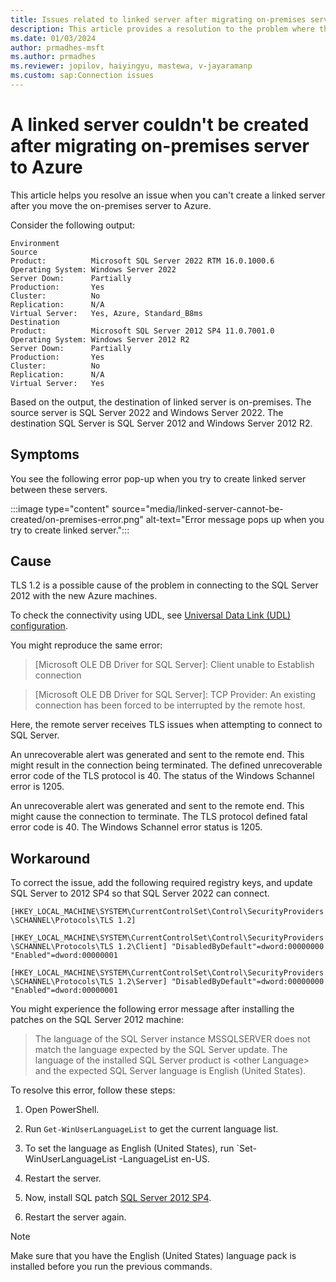 ```yaml
---
title: Issues related to linked server after migrating on-premises server
description: This article provides a resolution to the problem where the linked server can't be created after migrating on-premises server to Azure.
ms.date: 01/03/2024
author: prmadhes-msft
ms.author: prmadhes
ms.reviewer: jopilov, haiyingyu, mastewa, v-jayaramanp
ms.custom: sap:Connection issues
---
```


# A linked server couldn't be created after migrating on-premises server to Azure

This article helps you resolve an issue when you can't create a linked server after you move the on-premises server to Azure.

Consider the following output:

```output
Environment
Source
Product:          Microsoft SQL Server 2022 RTM 16.0.1000.6
Operating System: Windows Server 2022
Server Down:      Partially
Production:       Yes
Cluster:          No
Replication:      N/A
Virtual Server:   Yes, Azure, Standard_B8ms
Destination
Product:          Microsoft SQL Server 2012 SP4 11.0.7001.0 
Operating System: Windows Server 2012 R2
Server Down:      Partially  
Production:       Yes
Cluster:          No
Replication:      N/A
Virtual Server:   Yes
```

Based on the output, the destination of linked server is on-premises. The source server is SQL Server 2022 and Windows Server 2022. The destination SQL Server is SQL Server 2012 and Windows Server 2012 R2.

## Symptoms

You see the following error pop-up when you try to create linked server between these servers.

:::image type="content" source="media/linked-server-cannot-be-created/on-premises-error.png" alt-text="Error message pops up when you try to create linked server.":::

## Cause

TLS 1.2 is a possible cause of the problem in connecting to the SQL Server 2012 with the new Azure machines.

To check the connectivity using UDL, see [Universal Data Link (UDL) configuration](/sql/connect/oledb/help-topics/data-link-pages).

You might reproduce the same error:

> [Microsoft OLE DB Driver for SQL Server]: Client unable to Establish connection 

> [Microsoft OLE DB Driver for SQL Server]: TCP Provider: An existing connection has been forced to be interrupted by the remote host.

Here, the remote server receives TLS issues when attempting to connect to SQL Server.

An unrecoverable alert was generated and sent to the remote end. This might result in the connection being terminated. The defined unrecoverable error code of the TLS protocol is 40. The status of the Windows Schannel error is 1205.

An unrecoverable alert was generated and sent to the remote end. This might cause the connection to terminate. The TLS protocol defined fatal error code is 40. The Windows Schannel error status is 1205.

## Workaround

To correct the issue, add the following required registry keys, and update SQL Server to 2012 SP4 so that SQL Server 2022 can connect.

`[HKEY_LOCAL_MACHINE\SYSTEM\CurrentControlSet\Control\SecurityProviders\SCHANNEL\Protocols\TLS 1.2]`

`[HKEY_LOCAL_MACHINE\SYSTEM\CurrentControlSet\Control\SecurityProviders\SCHANNEL\Protocols\TLS 1.2\Client] "DisabledByDefault"=dword:00000000 "Enabled"=dword:00000001`

`[HKEY_LOCAL_MACHINE\SYSTEM\CurrentControlSet\Control\SecurityProviders\SCHANNEL\Protocols\TLS 1.2\Server] "DisabledByDefault"=dword:00000000 "Enabled"=dword:00000001`

You might experience the following error message after installing the patches on the SQL Server 2012 machine:

> The language of the SQL Server instance MSSQLSERVER does not match the language expected by the SQL Server update. The language of the installed SQL Server product is \<other Language\> and the expected SQL Server language is English (United States).

To resolve this error, follow these steps:

1. Open PowerShell.

1. Run `Get-WinUserLanguageList` to get the current language list.

1. To set the language as English (United States), run `Set-WinUserLanguageList -LanguageList en-US.

1. Restart the server.

1. Now, install SQL patch [SQL Server 2012 SP4](https://www.microsoft.com/es-es/download/details.aspx?id=56040).

1. Restart the server again.

> [!NOTE]
> Make sure that you have the English (United States) language pack is installed before you run the previous commands.
